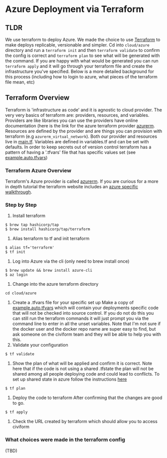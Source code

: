 # Azure Deployment via Terraform

## TLDR

We use terraform to deploy Azure. We made the choice to use [Terraform](https://www.terraform.io/intro) to make deploys replicable, versionable and simpler. Cd into `cloud/azure` directory and run a `terraform init` and then `terraform validate` to confirm the config is correct and `terraform plan` to see what will be generated with the command. If you are happy with what would be generated you can run `terraform apply` and it will go through your terraform file and create the infrastructure you've specified. Below is a more detailed background for this process (including how to login to azure, what pieces of the terraform file mean, etc)

## Terraform Overview

Terraform is 'infrastructure as code' and it is agnostic to cloud provider. The very very basics of terraform are: providers, resources, and variables. Providers are like libraries you can use the providers have online documentation (here is the link for the azure terraform provider [azurerm](https://registry.terraform.io/providers/hashicorp/azurerm/latest/docs). Resources are defined by the provider and are things you can provision with terraform (e.g `azurerm_virtual_network`). Both our provider and resources live in [main.tf](https://github.com/seattle-uat/civiform/blob/main/cloud/azure/main.tf). Variables are defined in variables.tf and can be set with defaults. In order to keep secrets out of version control terraform has a pattern of having a '.tfvars' file that has specific values set (see [example.auto.tfvars](https://github.com/seattle-uat/civiform/blob/main/cloud/azure/example.auto.tfvars))

### Terraform Azure Overview

Terraform's Azure provider is called [azurerm](https://registry.terraform.io/providers/hashicorp/azurerm/latest/docs). If you are curious for a more in depth tutorial the terraform website includes an [azure specific walkthrough](https://learn.hashicorp.com/tutorials/terraform/infrastructure-as-code?in=terraform/azure-get-started).

### Step by Step

1. Install terraform

```
$ brew tap hashicorp/tap
$ brew install hashicorp/tap/terraform
```

1. Alias terraform to tf and init terraform

```
$ alias tf='terraform'
$ tf init
```

1. Log into Azure via the cli (only need to brew install once)

```
$ brew update && brew install azure-cli
$ az login
```

1. Change into the azure terraform directory

```
cd cloud/azure
```

1. Create a .tfvars file for your specific set up Make a copy of [example.auto.tfvars](https://github.com/seattle-uat/civiform/blob/main/cloud/azure/example.auto.tfvars) which will contain your deployments specific code that will not be checked into source control. If you do not do this you can still run the terraform commands it will just prompt you via the command line to enter in all the unset variables. Note that I'm not sure if the docker user and the docker repo name are super easy to find, but ask someone on the civiform team and they will be able to help you with this.
2. Validate your configuration

```
$ tf validate
```

1. Show the plan of what will be applied and confirm it is correct. Note here that if the code is not using a shared .tfstate the plan will not be shared among all people deploying code and could lead to conflicts. To set up shared state in azure follow the instructions [here](https://docs.microsoft.com/en-us/azure/developer/terraform/store-state-in-azure-storage?tabs=azure-cli)

```
$ tf plan
```

1. Deploy the code to terraform After confirming that the changes are good to go.

```
$ tf apply
```

1. Check the URL created by terraform which should allow you to access civiform

### What choices were made in the terraform config

(TBD)

